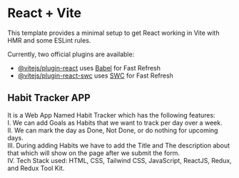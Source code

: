 # React + Vite

This template provides a minimal setup to get React working in Vite with HMR and some ESLint rules.

Currently, two official plugins are available:

- [@vitejs/plugin-react](https://github.com/vitejs/vite-plugin-react/blob/main/packages/plugin-react/README.md) uses [Babel](https://babeljs.io/) for Fast Refresh
- [@vitejs/plugin-react-swc](https://github.com/vitejs/vite-plugin-react-swc) uses [SWC](https://swc.rs/) for Fast Refresh


**Habit Tracker APP**
------------

 It is a Web App Named Habit Tracker which has the following  features: <br />
   I. We can add Goals as Habits that we want to track per day over a week.<br />
   II. We can mark the day as Done, Not Done, or do nothing for upcoming days.<br />
   III. During adding Habits we have to add the Title and The description about that which will show on the page after we submit the form.<br />
   IV. Tech Stack used: HTML, CSS, Tailwind CSS, JavaScript, ReactJS, Redux, and Redux Tool Kit.<br />
   

